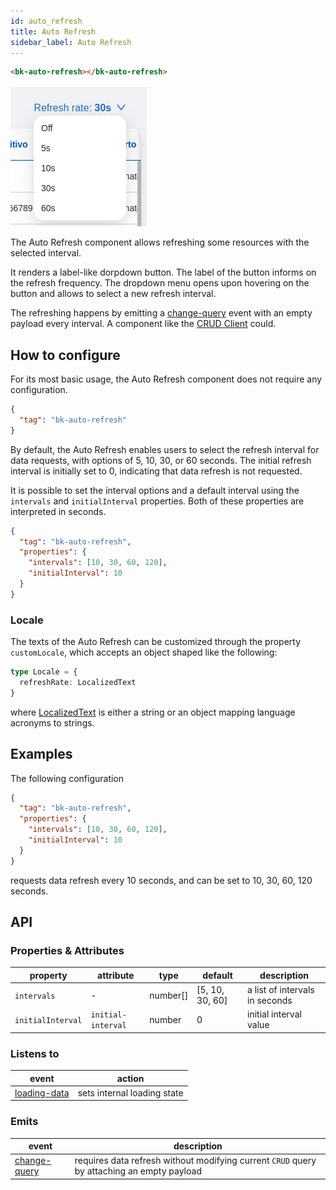 ```yaml
---
id: auto_refresh
title: Auto Refresh
sidebar_label: Auto Refresh
---
```




<!--
WARNING:
This file is automatically generated. Please edit the 'README' file of the corresponding component and run `yarn copy:docs`
-->



[bk-crud-client]: /microfrontend-composer/back-kit/60_components/100_crud_client.md

[change-query]: /microfrontend-composer/back-kit/70_events.md#change-query
[loading-data]: /microfrontend-composer/back-kit/70_events.md#loading-query

[localized-text]: /microfrontend-composer/back-kit/40_core_concepts.md#localization-and-i18n



```html
<bk-auto-refresh></bk-auto-refresh>
```

![auto-refresh](img/bk-auto-refresh.png)

The Auto Refresh component allows refreshing some resources with the selected interval.

It renders a label-like dorpdown button. The label of the button informs on the refresh frequency.
The dropdown menu opens upon hovering on the button and allows to select a new refresh interval.

The refreshing happens by emitting a [change-query] event with an empty payload every interval.
A component like the [CRUD Client][bk-crud-client] could.

## How to configure

For its most basic usage, the Auto Refresh component does not require any configuration.

```json
{
  "tag": "bk-auto-refresh"
}
```

By default, the Auto Refresh enables users to select the refresh interval for data requests, with options of 5, 10, 30, or 60 seconds. The initial refresh interval is initially set to 0, indicating that data refresh is not requested.

It is possible to set the interval options and a default interval using the `intervals` and `initialInterval` properties. Both of these properties are interpreted in seconds.


```json
{
  "tag": "bk-auto-refresh",
  "properties": {
    "intervals": [10, 30, 60, 120],
    "initialInterval": 10
  }
}
```

### Locale

The texts of the Auto Refresh can be customized through the property `customLocale`, which accepts an object shaped like the following:

```typescript
type Locale = {
  refreshRate: LocalizedText
}
```

where [LocalizedText][localized-text] is either a string or an object mapping language acronyms to strings.


## Examples

The following configuration

```json
{
  "tag": "bk-auto-refresh",
  "properties": {
    "intervals": [10, 30, 60, 120],
    "initialInterval": 10
  }
}
```

requests data refresh every 10 seconds, and can be set to 10, 30, 60, 120 seconds.

## API

### Properties & Attributes

| property          | attribute          | type     | default         | description                    |
| ----------------- | ------------------ | -------- | --------------- | ------------------------------ |
| `intervals`       | -                  | number[] | [5, 10, 30, 60] | a list of intervals in seconds |
| `initialInterval` | `initial-interval` | number   | 0               | initial interval value         |

### Listens to

| event          | action                      |
| -------------- | --------------------------- |
| [loading-data] | sets internal loading state |

### Emits

| event          | description                                                                                |
| -------------- | ------------------------------------------------------------------------------------------ |
| [change-query] | requires data refresh without modifying current `CRUD` query by attaching an empty payload |
